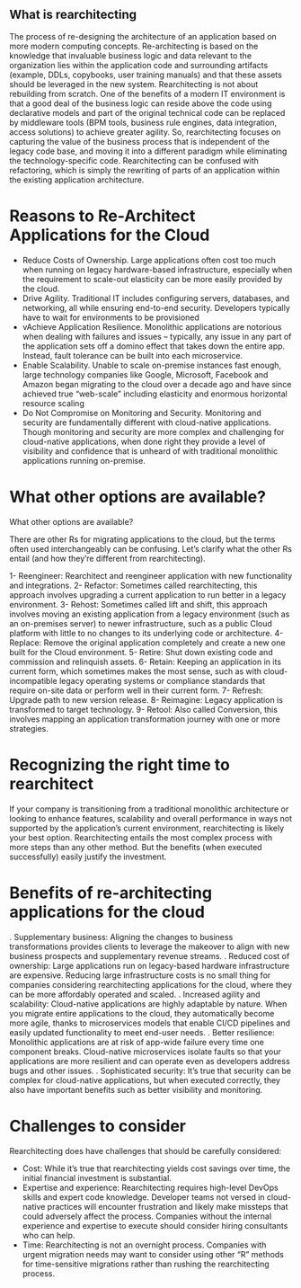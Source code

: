 ## What is rearchitecting

The process of re-designing the architecture of an application based on more modern computing concepts.  Re-architecting is based on the knowledge that invaluable business logic and data relevant to the organization lies within the application code and surrounding artifacts (example, DDLs, copybooks, user training manuals) and that these assets should be leveraged in the new system.  Rearchitecting is not about rebuilding from scratch. One of the benefits of a modern IT environment is that a good deal of the business logic can reside above the code using declarative models and part of the original technical code can be replaced by middleware tools (BPM tools, business rule engines, data integration, access solutions) to achieve greater agility. So, rearchitecting focuses on capturing the value of the business process that is independent of the legacy code base, and moving it into a different paradigm while eliminating the technology-specific code. 
Rearchitecting can be confused with refactoring, which is simply the rewriting of parts of an application within the existing application architecture.
# Reasons to Re-Architect Applications for the Cloud

- Reduce Costs of Ownership. Large applications often cost too much when running on legacy hardware-based infrastructure, especially when the requirement to scale-out elasticity can be more easily provided by the cloud.
- Drive Agility. Traditional IT includes configuring servers, databases, and networking, all while ensuring end-to-end security. Developers typically have to wait for environments to be provisioned
- vAchieve Application Resilience. Monolithic applications are notorious when dealing with failures and issues – typically, any issue in any part of the application sets off a domino effect that takes down the entire app. Instead, fault tolerance can be built into each microservice.
- Enable Scalability.  Unable to scale on-premise instances fast enough, large technology companies like Google, Microsoft, Facebook and Amazon began migrating to the cloud over a decade ago and have since achieved true “web-scale” including elasticity and enormous horizontal resource scaling
- Do Not Compromise on Monitoring and Security. Monitoring and security are fundamentally different with cloud-native applications. Though monitoring and security are more complex and challenging for cloud-native applications, when done right they provide a level of visibility and confidence that is unheard of with traditional monolithic applications running on-premise.

# What other options are available?
What other options are available?
 
There are other Rs for migrating applications to the cloud, but the terms often used interchangeably can be confusing. Let’s clarify what the other Rs entail (and how they’re different from rearchitecting).
 
1- Reengineer: Rearchitect and reengineer application with new functionality and integrations.
2- Refactor: Sometimes called rearchitecting, this approach involves upgrading a current application to run better in a legacy environment.
3- Rehost: Sometimes called lift and shift, this approach involves moving an existing application from a legacy environment (such as an on-premises server) to newer infrastructure, such as a public Cloud platform with little to no changes to its underlying code or architecture.
4- Replace: Remove the original application completely and create a new one built for the Cloud environment.
5- Retire: Shut down existing code and commission and relinquish assets.
6- Retain: Keeping an application in its current form, which sometimes makes the most sense, such as with cloud-incompatible legacy operating systems or compliance standards that require on-site data or perform well in their current form.
7- Refresh: Upgrade path to new version release.
8- Reimagine: Legacy application is transformed to target technology.
9- Retool: Also called Conversion, this involves mapping an application transformation journey with one or more strategies.

# Recognizing the right time to rearchitect
If your company is transitioning from a traditional monolithic architecture or looking to enhance features, scalability and overall performance in ways not supported by the application’s current environment, rearchitecting is likely your best option.
Rearchitecting entails the most complex process with more steps than any other method. But the benefits (when executed successfully) easily justify the investment.

# Benefits of re-architecting applications for the cloud
. Supplementary business: Aligning the changes to business transformations provides clients to leverage the makeover to align with new business prospects and supplementary revenue streams.
. Reduced cost of ownership: Large applications run on legacy-based hardware infrastructure are expensive. Reducing large infrastructure costs is no small thing for companies considering rearchitecting applications for the cloud, where they can be more affordably operated and scaled.
. Increased agility and scalability: Cloud-native applications are highly adaptable by nature. When you migrate entire applications to the cloud, they automatically become more agile, thanks to microservices models that enable CI/CD pipelines and easily updated functionality to meet end-user needs.
. Better resilience: Monolithic applications are at risk of app-wide failure every time one component breaks. Cloud-native microservices isolate faults so that your applications are more resilient and can operate even as developers address bugs and other issues.
. Sophisticated security: It’s true that security can be complex for cloud-native applications, but when executed correctly, they also have important benefits such as better visibility and monitoring.

# Challenges to consider

Rearchitecting does have challenges that should be carefully considered:
- Cost: While it’s true that rearchitecting yields cost savings over time, the initial financial investment is substantial.
- Expertise and experience: Rearchitecting requires high-level DevOps skills and expert code knowledge. Developer teams not versed in cloud-native practices will encounter frustration and likely make missteps that could adversely affect the process. Companies without the internal experience and expertise to execute should consider hiring consultants who can help.
- Time: Rearchitecting is not an overnight process. Companies with urgent migration needs may want to consider using other “R” methods for time-sensitive migrations rather than rushing the rearchitecting process.




